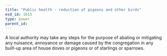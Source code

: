 ```yaml
---
title: "Public health - reduction of pigeons and other birds"
esd_id: 1615
type: power
parent_id:  
---
```


A local authority may take any steps for the purpose of abating or mitigating any nuisance, annoyance or damage caused by the congregation in any built-up area of house doves or pigeons or of starlings or sparrows.

